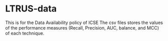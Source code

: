 # LTRUS-data
This is for the Data Availability policy of ICSE
The csv files stores the values of the performance measures (Recall, Precision, AUC, balance, and MCC) of each technique.
